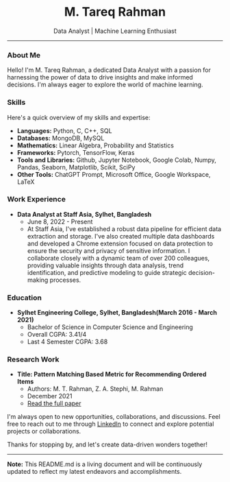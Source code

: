 <h1 align="center">M. Tareq Rahman</h1>
<p align="center">Data Analyst | Machine Learning Enthusiast</p>

---

### About Me

Hello! I'm M. Tareq Rahman, a dedicated Data Analyst with a passion for harnessing the power of data to drive insights and make informed decisions. I'm always eager to explore the world of machine learning.

### Skills

Here's a quick overview of my skills and expertise:

- **Languages:** Python, C, C++, SQL
- **Databases:** MongoDB, MySQL
- **Mathematics:** Linear Algebra, Probability and Statistics
- **Frameworks:** Pytorch, TensorFlow, Keras
- **Tools and Libraries:** Github, Jupyter Notebook, Google Colab, Numpy, Pandas, Seaborn, Matplotlib, Scikit, SciPy
- **Other Tools:** ChatGPT Prompt, Microsoft Office, Google Workspace, LaTeX

### Work Experience

- **Data Analyst at Staff Asia, Sylhet, Bangladesh**
  - June 8, 2022 - Present
  - At Staff Asia, I've established a robust data pipeline for efficient data extraction and storage. I've also created multiple data dashboards and developed a Chrome extension focused on data protection to ensure the security and privacy of sensitive information. I collaborate closely with a dynamic team of over 200 colleagues, providing valuable insights through data analysis, trend identification, and predictive modeling to guide strategic decision-making processes.

### Education

- **Sylhet Engineering College, Sylhet, Bangladesh(March 2016 - March 2021)**
  - Bachelor of Science in Computer Science and Engineering
  - Overall CGPA: 3.41/4
  - Last 4 Semester CGPA: 3.68



### Research Work

- **Title: Pattern Matching Based Metric for Recommending Ordered Items**
  - Authors: M. T. Rahman, Z. A. Stephi, M. Rahman
  - December 2021
  - [Read the full paper](https://ieeexplore.ieee.org/abstract/document/9718931)



I'm always open to new opportunities, collaborations, and discussions. Feel free to reach out to me through [LinkedIn](https://www.linkedin.com/in/m-tareq-rahman/) to connect and explore potential projects or collaborations.

Thanks for stopping by, and let's create data-driven wonders together!

---

**Note:** This README.md is a living document and will be continuously updated to reflect my latest endeavors and accomplishments.



